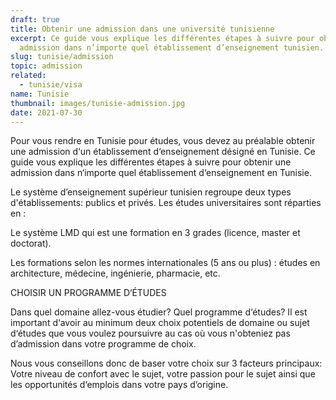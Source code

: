 ```yaml
---
draft: true
title: Obtenir une admission dans une université tunisienne
excerpt: Ce guide vous explique les différentes étapes à suivre pour obtenir une
  admission dans n’importe quel établissement d’enseignement tunisien.
slug: tunisie/admission
topic: admission
related:
  - tunisie/visa
name: Tunisie
thumbnail: images/tunisie-admission.jpg
date: 2021-07-30
---
```

Pour vous rendre en Tunisie pour études, vous devez au préalable obtenir une admission d‘un établissement d‘enseignement désigné en Tunisie. Ce guide vous explique les différentes étapes à suivre pour obtenir une admission dans n‘importe quel établissement d‘enseignement en Tunisie.

Le système d’enseignement supérieur tunisien regroupe deux types d'établissements: publics et privés. Les études universitaires sont réparties en :

Le système LMD qui est une formation en 3 grades (licence, master et doctorat).

Les formations selon les normes internationales (5 ans ou plus) : études en architecture, médecine, ingénierie, pharmacie, etc.

CHOISIR UN PROGRAMME D‘ÉTUDES

Dans quel domaine allez-vous étudier? Quel programme d‘études? Il est important d‘avoir au minimum deux choix potentiels de domaine ou sujet d‘études que vous voulez poursuivre au cas où vous n'obteniez pas d’admission dans votre programme de choix.

Nous vous conseillons donc de baser votre choix sur 3 facteurs principaux: Votre niveau de confort avec le sujet, votre passion pour le sujet ainsi que les opportunités d‘emplois dans votre pays d’origine.